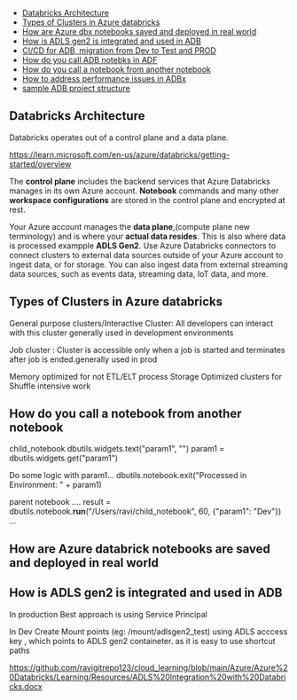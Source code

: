 

- [Databricks Architecture](#databricks-architecture)
- [Types of Clusters in Azure databricks](#types-of-clusters-in-azure-databricks)
- [How are Azure dbx notebooks saved and deployed in real world](#how-are-azure-databrick-notebooks-are-saved-and-deployed-in-real-world)
- [ How is ADLS gen2 is integrated and used in ADB](#how-is-adls-gen2-is-integrated-and-used-in-adb)
- [ CI/CD for ADB, migration from Dev to Test and PROD]()
- [How do you call ADB notebks in ADF]()
- [How do you call a notebook from another notebook]()
- [How to address performance issues in ADBx]()
- [sample ADB project structure]()
## Databricks Architecture 
Databricks operates out of a control plane and a data plane.

https://learn.microsoft.com/en-us/azure/databricks/getting-started/overview

The **control plane** includes the backend services that Azure Databricks manages in its own Azure account. 
**Notebook** commands and many other **workspace configurations** are stored in the control plane and encrypted at rest.

Your Azure account manages the **data plane**,(compute plane new terminology) and is where your **actual data resides**. This is also where data is processed exampple **ADLS Gen2**. Use Azure Databricks connectors to connect clusters to external data sources outside of your Azure account to ingest data, or for storage. You can also ingest data from external streaming data sources, such as events data, streaming data, IoT data, and more.

## Types of Clusters in Azure databricks

General purpose clusters/Interactive Cluster:
All developers can interact with this cluster generally used in development environments

Job cluster :
Cluster is accessible only when a job is started and terminates after job is ended.generally used in prod

Memory optimized for not ETL/ELT process
Storage Optimized clusters for Shuffle intensive work

## How do you call a notebook from another notebook
child_notebook
dbutils.widgets.text("param1", "")
param1 = dbutils.widgets.get("param1")

Do some logic with param1...
dbutils.notebook.exit("Processed in Environment: " + param1)

parent notebook 
....
result = dbutils.notebook.**run**("/Users/ravi/child_notebook", 60, {"param1": "Dev"})
...


## How are Azure databrick notebooks are saved and deployed in real world


##  How is ADLS gen2 is integrated and used in ADB
In production Best approach is using Service Principal 

In Dev Create Mount points (eg: /mount/adlsgen2_test) using ADLS acccess key , which points to ADLS gen2 containeter. as it is easy to use shortcut paths

https://github.com/ravigitrepo123/cloud_learning/blob/main/Azure/Azure%20Databricks/Learning/Resources/ADLS%20Integration%20with%20Databricks.docx



